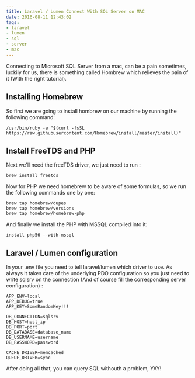 ```yaml
---
title: Laravel / Lumen Connect With SQL Server on MAC
date: 2016-08-11 12:43:02
tags: 
- laravel 
- lumen 
- sql 
- server 
- mac
---
```


Connecting to Microsoft SQL Server from a mac, can be a pain sometimes, luckily for us, there is something called Hombrew which relieves the pain of it (With the right tutorial).

## Installing Homebrew

So first we are going to install hombrew on our machine by running the following command: 

```
/usr/bin/ruby -e "$(curl -fsSL https://raw.githubusercontent.com/Homebrew/install/master/install)"
```

## Install FreeTDS and PHP

Next we'll need the freeTDS driver, we just need to run : 
```
brew install freetds
```

Now for PHP we need homebrew to be aware of some formulas, so we run the following commands one by one:
```
brew tap homebrew/dupes
brew tap homebrew/versions
brew tap homebrew/homebrew-php
```
And finally we install the PHP with MSSQL compiled into it:
```
install php56 --with-mssql
```

## Laravel / Lumen configuration
In your .env file you need to tell laravel/lumen which driver to use. As always it takes care of the underlying PDO configuration so you just need to write sqlsrv on the connection (And of course fill the corresponding server configuration) :
```
APP_ENV=local
APP_DEBUG=true
APP_KEY=SomeRandomKey!!!

DB_CONNECTION=sqlsrv
DB_HOST=host_ip
DB_PORT=port
DB_DATABASE=database_name
DB_USERNAME=username
DB_PASSWORD=password

CACHE_DRIVER=memcached
QUEUE_DRIVER=sync
```

After doing all that, you can query SQL withouth a problem, YAY!

